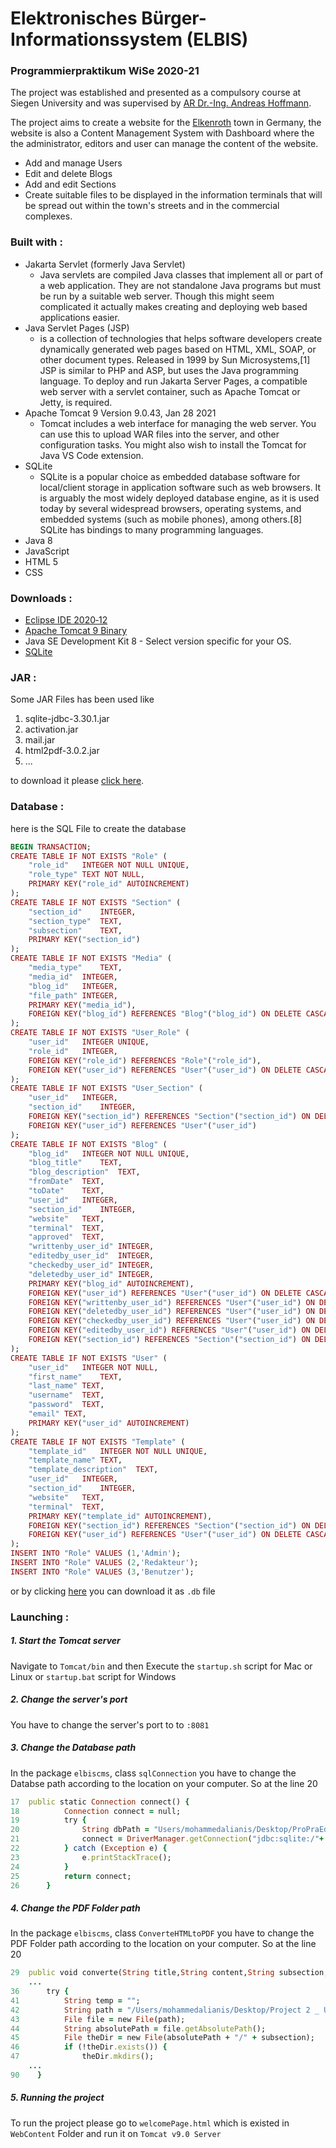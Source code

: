 # Elektronisches Bürger-Informationssystem (ELBIS)
### Programmierpraktikum WiSe 2020-21

The project was established and presented as a compulsory course at Siegen University and was supervised by [AR Dr.-Ing. Andreas Hoffmann](https://www.bs.informatik.uni-siegen.de/mitarbeiter/hoffmann/index_html).

The project aims to create a website for the [Elkenroth](https://de.wikipedia.org/wiki/Elkenroth) town in Germany, the website is also a Content Management System with Dashboard where the the administrator, editors and user can manage the content of the website.

  - Add and manage Users
  - Edit and delete Blogs
  - Add and edit Sections
  - Create suitable files to be displayed in the information terminals that will be spread out within the town's streets and in the commercial complexes.

### Built with :
-  Jakarta Servlet (formerly Java Servlet)
    - Java servlets are compiled Java classes that implement all or part of a web application. They are not standalone Java programs but must be run by a suitable web server. Though this might seem complicated it actually makes creating and deploying web based applications easier.
- Java Servlet Pages (JSP)
    - is a collection of technologies that helps software developers create dynamically generated web pages based on HTML, XML, SOAP, or other document types. Released in 1999 by Sun Microsystems,[1] JSP is similar to PHP and ASP, but uses the Java programming language.
    To deploy and run Jakarta Server Pages, a compatible web server with a servlet container, such as Apache Tomcat or Jetty, is required.
- Apache Tomcat 9 Version 9.0.43, Jan 28 2021
    - Tomcat includes a web interface for managing the web server. You can use this to upload WAR files into the server, and other configuration tasks. You might also wish to install the Tomcat for Java VS Code extension.
- SQLite
    - SQLite is a popular choice as embedded database software for local/client storage in application software such as web browsers. It is arguably the most widely deployed database engine, as it is used today by several widespread browsers, operating systems, and embedded systems (such as mobile phones), among others.[8] SQLite has bindings to many programming languages.
- Java 8
- JavaScript
- HTML 5
- CSS

### Downloads :

- [Eclipse IDE 2020‑12](https://www.eclipse.org/downloads/)
- [Apache Tomcat 9 Binary](https://tomcat.apache.org/download-90.cgi)
- Java SE Development Kit 8 - Select version specific for your OS.
- [SQLite](https://www.sqlite.org/download.html)

### JAR :
Some JAR Files has been used like
1. sqlite-jdbc-3.30.1.jar
2. activation.jar
3. mail.jar
4. html2pdf-3.0.2.jar
5. ...

to download it please [click here](https://drive.google.com/drive/folders/1k3KljEMjV2-a3GriJ4kH2zjikJbGjsDd?usp=sharing).

### Database :
here is the SQL File to create the database
``` ruby
BEGIN TRANSACTION;
CREATE TABLE IF NOT EXISTS "Role" (
	"role_id"	INTEGER NOT NULL UNIQUE,
	"role_type"	TEXT NOT NULL,
	PRIMARY KEY("role_id" AUTOINCREMENT)
);
CREATE TABLE IF NOT EXISTS "Section" (
	"section_id"	INTEGER,
	"section_type"	TEXT,
	"subsection"	TEXT,
	PRIMARY KEY("section_id")
);
CREATE TABLE IF NOT EXISTS "Media" (
	"media_type"	TEXT,
	"media_id"	INTEGER,
	"blog_id"	INTEGER,
	"file_path"	INTEGER,
	PRIMARY KEY("media_id"),
	FOREIGN KEY("blog_id") REFERENCES "Blog"("blog_id") ON DELETE CASCADE
);
CREATE TABLE IF NOT EXISTS "User_Role" (
	"user_id"	INTEGER UNIQUE,
	"role_id"	INTEGER,
	FOREIGN KEY("role_id") REFERENCES "Role"("role_id"),
	FOREIGN KEY("user_id") REFERENCES "User"("user_id") ON DELETE CASCADE
);
CREATE TABLE IF NOT EXISTS "User_Section" (
	"user_id"	INTEGER,
	"section_id"	INTEGER,
	FOREIGN KEY("section_id") REFERENCES "Section"("section_id") ON DELETE CASCADE,
	FOREIGN KEY("user_id") REFERENCES "User"("user_id")
);
CREATE TABLE IF NOT EXISTS "Blog" (
	"blog_id"	INTEGER NOT NULL UNIQUE,
	"blog_title"	TEXT,
	"blog_description"	TEXT,
	"fromDate"	TEXT,
	"toDate"	TEXT,
	"user_id"	INTEGER,
	"section_id"	INTEGER,
	"website"	TEXT,
	"terminal"	TEXT,
	"approved"	TEXT,
	"writtenby_user_id"	INTEGER,
	"editedby_user_id"	INTEGER,
	"checkedby_user_id"	INTEGER,
	"deletedby_user_id"	INTEGER,
	PRIMARY KEY("blog_id" AUTOINCREMENT),
	FOREIGN KEY("user_id") REFERENCES "User"("user_id") ON DELETE CASCADE,
	FOREIGN KEY("writtenby_user_id") REFERENCES "User"("user_id") ON DELETE SET NULL,
	FOREIGN KEY("deletedby_user_id") REFERENCES "User"("user_id") ON DELETE SET NULL,
	FOREIGN KEY("checkedby_user_id") REFERENCES "User"("user_id") ON DELETE SET NULL,
	FOREIGN KEY("editedby_user_id") REFERENCES "User"("user_id") ON DELETE SET NULL,
	FOREIGN KEY("section_id") REFERENCES "Section"("section_id") ON DELETE CASCADE
);
CREATE TABLE IF NOT EXISTS "User" (
	"user_id"	INTEGER NOT NULL,
	"first_name"	TEXT,
	"last_name"	TEXT,
	"username"	TEXT,
	"password"	TEXT,
	"email"	TEXT,
	PRIMARY KEY("user_id" AUTOINCREMENT)
);
CREATE TABLE IF NOT EXISTS "Template" (
	"template_id"	INTEGER NOT NULL UNIQUE,
	"template_name"	TEXT,
	"template_description"	TEXT,
	"user_id"	INTEGER,
	"section_id"	INTEGER,
	"website"	TEXT,
	"terminal"	TEXT,
	PRIMARY KEY("template_id" AUTOINCREMENT),
	FOREIGN KEY("section_id") REFERENCES "Section"("section_id") ON DELETE CASCADE,
	FOREIGN KEY("user_id") REFERENCES "User"("user_id") ON DELETE CASCADE
);
INSERT INTO "Role" VALUES (1,'Admin');
INSERT INTO "Role" VALUES (2,'Redakteur');
INSERT INTO "Role" VALUES (3,'Benutzer');
```
or by clicking [here](https://drive.google.com/drive/folders/1ayJVX_Q5EvhWqzcnioRuzQOdMRx35_4o?usp=sharing) you can download it as ``` .db ``` file

### Launching :

##### 1. Start the Tomcat server
Navigate to ``` Tomcat/bin ``` and then Execute the ``` startup.sh ``` script for Mac or Linux or ``` startup.bat ``` script for Windows
##### 2. Change the server's port 
You have to change the server's port to to ``` :8081 ```
##### 3. Change the Database path
In the package ``` elbiscms ```, class ``` sqlConnection ``` you have to change the Databse path according to the location on your computer.
So at the line 20 
```ruby
17  public static Connection connect() {
18	    	Connection connect = null;
19		    try {
20			    String dbPath = "Users/mohammedalianis/Desktop/ProPraEdited.db";
21			    connect = DriverManager.getConnection("jdbc:sqlite:/"+ dbPath);
22		    } catch (Exception e) {
23			    e.printStackTrace();
24		    }
25		    return connect;
26	    }
```
##### 4. Change the PDF Folder path
In the package ``` elbiscms ```, class ``` ConverteHTMLtoPDF ``` you have to change the PDF Folder path according to the location on your computer.
So at the line 20 
```ruby
29  public void converte(String title,String content,String subsection,String from) throws IOException {
    ...
36		try {
41			String temp = "";
42			String path = "/Users/mohammedalianis/Desktop/Project 2 _ Updated Version/pdf";
43			File file = new File(path);
44			String absolutePath = file.getAbsolutePath();
45			File theDir = new File(absolutePath + "/" + subsection);
46			if (!theDir.exists()) {
47				theDir.mkdirs();
    ...
90    }
```

##### 5. Running the project
To run the project please go to ``` welcomePage.html ``` which is existed in ``` WebContent ``` Folder and run it on ``` Tomcat v9.0 Server ```
